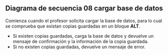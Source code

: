 ## Diagrama de secuencia 08 cargar base de datos

Comienza cuando el profesor solicita cargar la base de datos, para lo cual se comprueba que existan copias guardadas en un bloque **ALT**.
  * Si existen copias guardadas, carga la base de datos y devuelve un mensaje de confirmación y la información de la copia guardada.
  * Si no existen copias guardadas, devuelve un mensaje de error.

